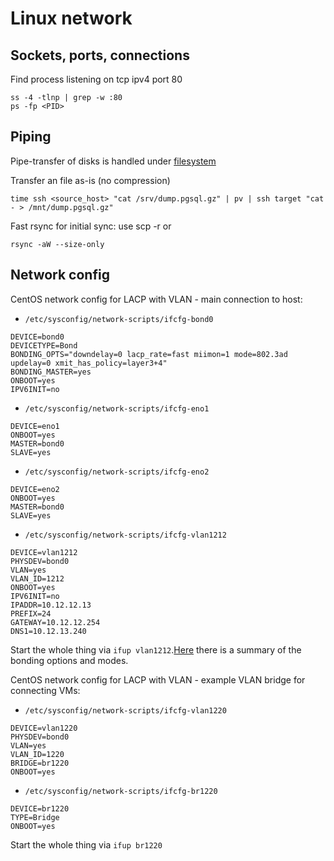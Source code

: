 Linux network
=============


Sockets, ports, connections
--------------------------

Find process listening on tcp ipv4 port 80

    ss -4 -tlnp | grep -w :80
    ps -fp <PID>


Piping
------

Pipe-transfer of disks is handled under [filesystem](filesystem.md)


Transfer an file as-is (no compression)

    time ssh <source_host> "cat /srv/dump.pgsql.gz" | pv | ssh target "cat - > /mnt/dump.pgsql.gz"


Fast rsync for initial sync: use scp -r or

    rsync -aW --size-only


Network config
--------------

CentOS network config for LACP with VLAN - main connection to host:

* `/etc/sysconfig/network-scripts/ifcfg-bond0`

```
DEVICE=bond0
DEVICETYPE=Bond
BONDING_OPTS="downdelay=0 lacp_rate=fast miimon=1 mode=802.3ad updelay=0 xmit_has_policy=layer3+4"
BONDING_MASTER=yes
ONBOOT=yes
IPV6INIT=no
```

* `/etc/sysconfig/network-scripts/ifcfg-eno1`

```
DEVICE=eno1
ONBOOT=yes
MASTER=bond0
SLAVE=yes
```

* `/etc/sysconfig/network-scripts/ifcfg-eno2`

```
DEVICE=eno2
ONBOOT=yes
MASTER=bond0
SLAVE=yes
```


* `/etc/sysconfig/network-scripts/ifcfg-vlan1212`

```
DEVICE=vlan1212
PHYSDEV=bond0
VLAN=yes
VLAN_ID=1212
ONBOOT=yes
IPV6INIT=no
IPADDR=10.12.12.13
PREFIX=24
GATEWAY=10.12.12.254
DNS1=10.12.13.240
```

Start the whole thing via `ifup vlan1212`.[Here][bonding] there is a summary of the bonding options and modes.


CentOS network config for LACP with VLAN - example VLAN bridge for connecting VMs:

* `/etc/sysconfig/network-scripts/ifcfg-vlan1220`

```
DEVICE=vlan1220
PHYSDEV=bond0
VLAN=yes
VLAN_ID=1220
BRIDGE=br1220
ONBOOT=yes
```

* `/etc/sysconfig/network-scripts/ifcfg-br1220`

```
DEVICE=br1220
TYPE=Bridge
ONBOOT=yes
```

Start the whole thing via `ifup br1220`


[bonding]: https://www.kernel.org/doc/Documentation/networking/bonding.txt


